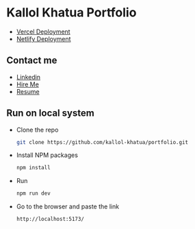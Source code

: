 # Kallol Khatua Portfolio

- <a href="https://kallolkhatua.vercel.app/">Vercel Deployment</a>
- <a href="https://kallolkhatua.netlify.app/">Netlify Deployment</a>

## Contact me

- <a href="https://www.linkedin.com/in/kallolkhatua2005/">Linkedin</a>
- <a href="mailto:kallolkhatua2005@gmail.com">Hire Me</a>
- <a href="https://drive.google.com/file/d/1jsRwUGybZosu3S8qZUwNB3_J_6h49ShU/view?usp=drivesdk">Resume</a>

## Run on local system

- Clone the repo
  ```sh
  git clone https://github.com/kallol-khatua/portfolio.git
  ```
- Install NPM packages
  ```sh
  npm install
  ```
- Run
  ```sh
  npm run dev
  ```
- Go to the browser and paste the link
  ```sh
  http://localhost:5173/
  ```
